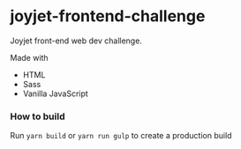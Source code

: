 # joyjet-frontend-challenge

Joyjet front-end web dev challenge.

Made with

- HTML
- Sass
- Vanilla JavaScript

### How to build

Run `yarn build` or `yarn run gulp` to create a production build
